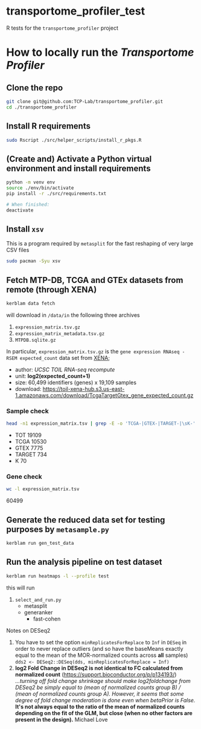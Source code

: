 # transportome_profiler_test
R tests for the `transportome_profiler` project


# How to locally run the ___Transportome Profiler___

## Clone the repo
```bash
git clone git@github.com:TCP-Lab/transportome_profiler.git
cd ./transportome_profiler
```

## Install R requirements
```bash
sudo Rscript ./src/helper_scripts/install_r_pkgs.R
```

## (Create and) Activate a Python virtual environment and install requirements
```bash
python -m venv env
source ./env/bin/activate
pip install -r ./src/requirements.txt

# When finished:
deactivate
```

## Install `xsv`
This is a program required by `metasplit` for the fast reshaping of very large
CSV files
```bash
sudo pacman -Syu xsv
```

## Fetch MTP-DB, TCGA and GTEx datasets from remote (through XENA)
```bash
kerblam data fetch
```
will download in `/data/in` the following three archives
1. `expression_matrix.tsv.gz`
1. `expression_matrix_metadata.tsv.gz`
1. `MTPDB.sqlite.gz`

In particular, `expression_matrix.tsv.gz` is the
`gene expression RNAseq - RSEM expected_count` data set from
[XENA](https://xenabrowser.net/datapages/?dataset=TcgaTargetGtex_gene_expected_count&host=https%3A%2F%2Ftoil.xenahubs.net&removeHub=https%3A%2F%2Fxena.treehouse.gi.ucsc.edu%3A443);
- author: _UCSC TOIL RNA-seq recompute_
- unit: __log2(expected_count+1)__
- size: 60,499 identifiers (genes) x 19,109 samples
- download: https://toil-xena-hub.s3.us-east-1.amazonaws.com/download/TcgaTargetGtex_gene_expected_count.gz

### Sample check
```bash
head -n1 expression_matrix.tsv | grep -E -o 'TCGA-|GTEX-|TARGET-|\sK-' | wc -l
```
- TOT 		19109
- TCGA		10530
- GTEX 		7775
- TARGET 	734
- K 		70

### Gene check
```bash
wc -l expression_matrix.tsv
```
60499

## Generate the reduced data set for testing purposes by `metasample.py`
```bash
kerblam run gen_test_data
```

## Run the analysis pipeline on test dataset
```bash
kerblam run heatmaps -l --profile test
```
this will run
1. `select_and_run.py`
	- metasplit
	- generanker
		- fast-cohen




Notes on DESeq2

1. You have to set the option `minReplicatesForReplace` to `Inf` in `DESeq` in
	order to never replace outliers (and so have the baseMeans exactly equal to
	the mean of the MOR-normalized counts across **all** samples)
	`dds2 <- DESeq2::DESeq(dds, minReplicatesForReplace = Inf)`
1. **log2 Fold Change in DESeq2 is not identical to FC calculated from
	normalized count** (https://support.bioconductor.org/p/p134193/)
	_...turning off fold change shrinkage should make log2foldchange from
	DESeq2 be simply equal to (mean of normalized counts group B) / (mean of
	normalized counts group A). However, it seems that some degree of fold
	change moderation is done even when betaPrior is False._
	**It's not always equal to the ratio of the mean of normalized counts
	depending on the fit of the GLM, but close (when no other factors are
	present in the design).** Michael Love
